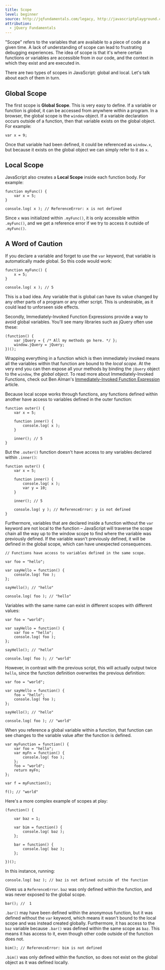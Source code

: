 ```yaml
---
title: Scope
level: beginner
source: http://jqfundamentals.com/legacy, http://javascriptplayground.com/blog/2012/04/javascript-variable-scope-this
attribution:
  - jQuery Fundamentals
---
```


"Scope" refers to the variables that are available to a piece of code at a given time. A lack of understanding of scope can lead to frustrating debugging experiences. The idea of scope is that it's where certain functions or variables are accessible from in our code, and the context in which they exist and are executed in.

There are two types of scopes in JavaScript: global and local. Let's talk about each of them in turn.

## Global Scope

The first scope is __Global Scope__. This is very easy to define. If a variable or function is _global_, it can be accessed from anywhere within a program. In a browser, the global scope is the `window` object. If a variable declaration occurs outside of a function, then that variable exists on the global object. For example:

```
var x = 9;
```

Once that variable had been defined, it could be referenced as `window.x`, but because it exists on the global object we can simply refer to it as `x`.

## Local Scope

JavaScript also creates a __Local Scope__ inside each function body. For example:

```
function myFunc() {
	var x = 5;
}

console.log( x ); // ReferenceError: x is not defined
```

Since `x` was initialized within `.myFunc()`, it is only accessible within `.myFunc()`, and we get a reference error if we try to access it outside of `.myFunc()`.

## A Word of Caution

If you declare a variable and forget to use the `var` keyword, that variable is automatically made global. So this code would work:

```
function myFunc() {
	x = 5;
}

console.log( x ); // 5
```

This is a bad idea. Any variable that is global can have its value changed by any other parts of a program or any other script. This is undesirable, as it could lead to unforseen side effects.

Secondly, Immediately-Invoked Function Expressions provide a way to avoid global variables. You'll see many libraries such as  jQuery often use these:

```
(function() {
	var jQuery = { /* All my methods go here. */ };
	window.jQuery = jQuery;
})();
```

Wrapping everything in a function which is then immediately invoked means all the variables within that function are bound to the _local scope_. At the very end you can then expose all your methods by binding the `jQuery` object to the `window`, the _global object_. To read more about Immediately-Invoked Functions, check out Ben Alman's [Immediately-Invoked Function Expression](http://benalman.com/news/2010/11/immediately-invoked-function-expression/) article.

Because local scope works through functions, any functions defined within another have access to variables defined in the outer function:

```
function outer() {
	var x = 5;

	function inner() {
		console.log( x );
	}

	inner(); // 5
}
```

But the `.outer()` function doesn't have access to any variables declared within `.inner()`:

```
function outer() {
	var x = 5;

	function inner() {
		console.log( x );
		var y = 10;
	}

	inner(); // 5

	console.log( y ); // ReferenceError: y is not defined
}
```

Furthermore, variables that are declared inside a function without the `var` keyword are not local to the function – JavaScript will traverse the scope chain all the way up to the window scope to find where the variable was previously defined. If the variable wasn't previously defined, it will be defined in the global scope, which can have unexpected consequences.

```
// Functions have access to variables defined in the same scope.

var foo = "hello";

var sayHello = function() {
	console.log( foo );
};

sayHello(); // "hello"

console.log( foo ); // "hello"
```

Variables with the same name can exist in different scopes with different values:

```
var foo = "world";

var sayHello = function() {
	var foo = "hello";
	console.log( foo );
};

sayHello(); // "hello"

console.log( foo ); // "world"
```

However, in contrast with the previous script, this will actually output twice `hello`, since the function definition overwrites the previous definition:

```
var foo = "world";

var sayHello = function() {
	foo = "hello";
	console.log( foo );
};

sayHello(); // "hello"

console.log( foo ); // "world"
```

When you reference a global variable within a function, that function can see changes to the variable value after the function is defined.

```
var myFunction = function() {
	var foo = "hello";
	var myFn = function() {
		console.log( foo );
	};
	foo = "world";
	return myFn;
};

var f = myFunction();

f(); // "world"
```

Here's a more complex example of scopes at play:

```
(function() {

	var baz = 1;

	var bim = function() {
		console.log( baz );
	};

	bar = function() {
		console.log( baz );
	};

})();
```
In this instance, running:

```
console.log( baz ); // baz is not defined outside of the function
```

Gives us a `ReferenceError`. `baz` was only defined within the function, and was never exposed to the global scope.

```
bar(); //  1
```

`.bar()` may have been defined within the anonymous function, but it was defined without the `var` keyword, which means it wasn't bound to the local scope and was instead created globally. Furthermore, it has access to the `baz` variable because `.bar()` was defined within the same scope as `baz`. This means it has access to it, even though other code outside of the function does not.


```
bim(); // ReferenceError: bim is not defined
```

`.bim()` was only defined within the function, so does not exist on the global object as it was defined locally.
